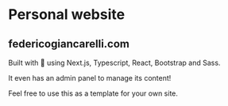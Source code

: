 # Personal website

## federicogiancarelli.com

Built with 🐒 using Next.js, Typescript, React, Bootstrap and Sass.

It even has an admin panel to manage its content!

Feel free to use this as a template for your own site.
